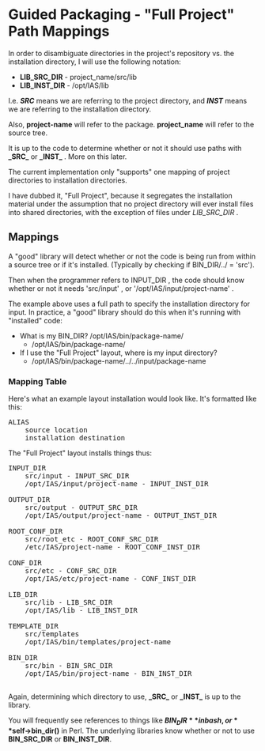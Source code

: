 # Guided Packaging - "Full Project" Path Mappings

In order to disambiguate directories in the project's repository vs. the installation
directory, I will use the following notation:

* **LIB_SRC_DIR** - project_name/src/lib
* **LIB_INST_DIR** - /opt/IAS/lib

I.e. **_SRC_** means we are referring to the project directory, and **_INST_** means
we are referring to the installation directory.

Also, **project-name** will refer to the package.  **project_name** will refer to the source tree.

It is up to the code to determine whether or not it should use paths with **\_SRC\_** or **\_INST\_** .
More on this later.

The current implementation only "supports" one mapping of project directories
to installation directories.

I have dubbed it, "Full Project", because it segregates the installation material
under the assumption that no project directory will ever install files into shared
directories, with the exception of files under *LIB_SRC_DIR* .


## Mappings

A "good" library will detect whether or not the code is being run from within a source
tree or if it's installed.  (Typically by checking if BIN_DIR/../ = 'src').

Then when the programmer refers to INPUT_DIR , the code should know whether or not
it needs 'src/input' , or '/opt/IAS/input/project-name' .

The example above uses a full path to specify the installation directory for input.
In practice, a "good" library should do this when it's running with "installed" code:

* What is my BIN_DIR?  /opt/IAS/bin/package-name/
  * /opt/IAS/bin/package-name/
* If I use the "Full Project" layout, where is my input directory?
  * /opt/IAS/bin/package-name/../../input/package-name

### Mapping Table

Here's what an example layout installation would look like.  It's formatted like this:

<pre>
ALIAS
	source location
	installation destination
</pre>

The "Full Project" layout installs things thus:

<pre>
INPUT_DIR
	src/input - INPUT_SRC_DIR
	/opt/IAS/input/project-name - INPUT_INST_DIR

OUTPUT_DIR
	src/output - OUTPUT_SRC_DIR
	/opt/IAS/output/project-name - OUTPUT_INST_DIR
	
ROOT_CONF_DIR
	src/root_etc - ROOT_CONF_SRC_DIR
	/etc/IAS/project-name - ROOT_CONF_INST_DIR
	
CONF_DIR
	src/etc - CONF_SRC_DIR
	/opt/IAS/etc/project-name - CONF_INST_DIR

LIB_DIR
	src/lib - LIB_SRC_DIR
	/opt/IAS/lib - LIB_INST_DIR

TEMPLATE_DIR
	src/templates
	/opt/IAS/bin/templates/project-name
	
BIN_DIR
	src/bin - BIN_SRC_DIR
	/opt/IAS/bin/project-name - BIN_INST_DIR
	
</pre>

Again, determining which directory to use, **\_SRC\_** or **\_INST\_** is up to the library.

You will frequently see references to things like **$BIN_DIR** in bash, or **$self->bin_dir()**
in Perl.  The underlying libraries know whether or not to use **BIN_SRC_DIR** or **BIN_INST_DIR**.

